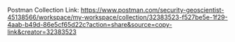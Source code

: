 Postman Collection Link: https://www.postman.com/security-geoscientist-45138566/workspace/my-workspace/collection/32383523-f527be5e-1f29-4aab-b49d-86e5cf65d22c?action=share&source=copy-link&creator=32383523
